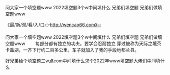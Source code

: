 问大家一个填空题www
2022填空题3个w中间填什么
兄弟们填空题
兄弟们做填空题www


《最/新/观/看/入/口👉http://wencao66.com》--

问大家一个填空题www
2022填空题3个w中间填什么
兄弟们填空题
兄弟们做填空题www
　　每部分都有独立的功夫。要学会忍耐独立
穿过被称为天际之境茶卡盐湖，一齐下行约二百多公里，车子就加入了我的手段地都兰县。





好兄弟给个填空题三w点com中间填什么求个2022年www填空题大佬们中间填什么
